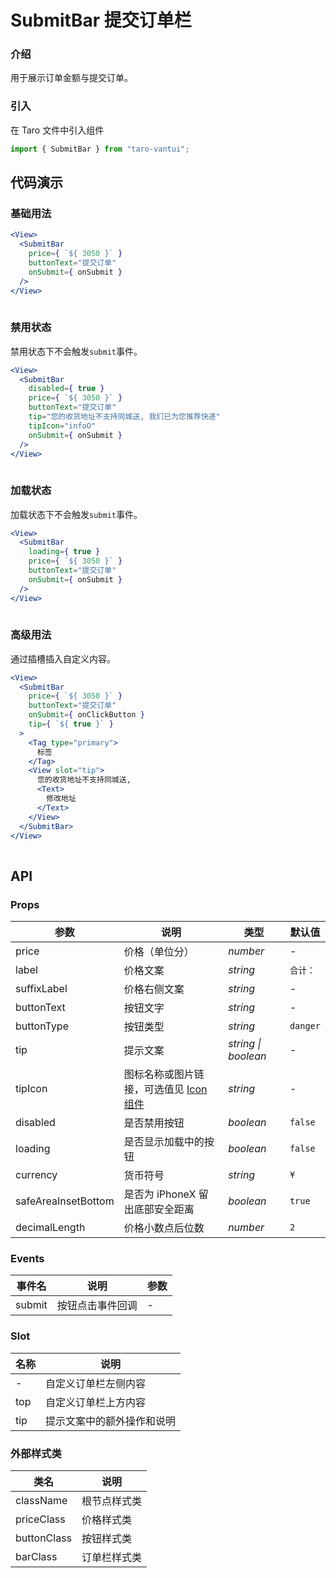 # SubmitBar 提交订单栏

### 介绍

用于展示订单金额与提交订单。

### 引入

在 Taro 文件中引入组件

```js
import { SubmitBar } from "taro-vantui"; 
```

## 代码演示

### 基础用法

```jsx
<View>
  <SubmitBar
    price={ `${ 3050 }` }
    buttonText="提交订单"
    onSubmit={ onSubmit }
  />
</View>
 
```

### 禁用状态

禁用状态下不会触发`submit`事件。

```jsx
<View>
  <SubmitBar
    disabled={ true }
    price={ `${ 3050 }` }
    buttonText="提交订单"
    tip="您的收货地址不支持同城送, 我们已为您推荐快递"
    tipIcon="infoO"
    onSubmit={ onSubmit }
  />
</View>
 
```

### 加载状态

加载状态下不会触发`submit`事件。

```jsx
<View>
  <SubmitBar
    loading={ true }
    price={ `${ 3050 }` }
    buttonText="提交订单"
    onSubmit={ onSubmit }
  />
</View>
 
```

### 高级用法

通过插槽插入自定义内容。

```jsx
<View>
  <SubmitBar
    price={ `${ 3050 }` }
    buttonText="提交订单"
    onSubmit={ onClickButton }
    tip={ `${ true }` }
  >
    <Tag type="primary">
      标签
    </Tag>
    <View slot="tip">
      您的收货地址不支持同城送,
      <Text>
        修改地址
      </Text>
    </View>
  </SubmitBar>
</View>
 
```

## API

### Props

| 参数 | 说明 | 类型 | 默认值 |
| --- | --- | --- | --- |
| price | 价格（单位分） | _number_ | - |
| label | 价格文案 | _string_ | `合计：` |
| suffixLabel | 价格右侧文案 | _string_ | - |
| buttonText | 按钮文字 | _string_ | - |
| buttonType | 按钮类型 | _string_ | `danger` |
| tip | 提示文案 | _string \| boolean_ | - |
| tipIcon | 图标名称或图片链接，可选值见 [Icon 组件](#/icon) | _string_ | - |
| disabled | 是否禁用按钮 | _boolean_ | `false` |
| loading | 是否显示加载中的按钮 | _boolean_ | `false` |
| currency | 货币符号 | _string_ | `¥` |
| safeAreaInsetBottom | 是否为 iPhoneX 留出底部安全距离 | _boolean_ | `true` |
| decimalLength | 价格小数点后位数 | _number_ | `2` |

### Events

| 事件名 | 说明             | 参数 |
| ------ | ---------------- | ---- |
| submit | 按钮点击事件回调 | -    |

### Slot

| 名称 | 说明                       |
| ---- | -------------------------- |
| -    | 自定义订单栏左侧内容       |
| top  | 自定义订单栏上方内容       |
| tip  | 提示文案中的额外操作和说明 |

### 外部样式类

| 类名         | 说明         |
| ------------ | ------------ |
| className | 根节点样式类 |
| priceClass  | 价格样式类   |
| buttonClass | 按钮样式类   |
| barClass    | 订单栏样式类 |
